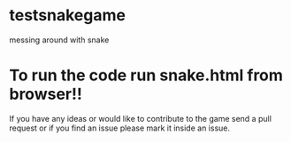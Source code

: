 # testsnakegame
messing around with snake
<h1>To run the code run snake.html from browser!!</h1>

If you have any ideas or would like to contribute to the game send a pull request or if you find an issue please mark it inside an issue.
